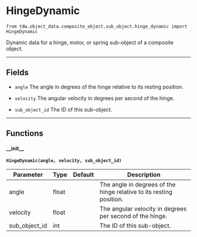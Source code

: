 # HingeDynamic

`from tdw.object_data.composite_object.sub_object.hinge_dynamic import HingeDynamic`

Dynamic data for a hinge, motor, or spring sub-object of a composite object.

***

## Fields

- `angle` The angle in degrees of the hinge relative to its resting position.

- `velocity` The angular velocity in degrees per second of the hinge.

- `sub_object_id` The ID of this sub-object.

***

## Functions

#### \_\_init\_\_

**`HingeDynamic(angle, velocity, sub_object_id)`**

| Parameter | Type | Default | Description |
| --- | --- | --- | --- |
| angle |  float |  | The angle in degrees of the hinge relative to its resting position. |
| velocity |  float |  | The angular velocity in degrees per second of the hinge. |
| sub_object_id |  int |  | The ID of this sub-object. |
